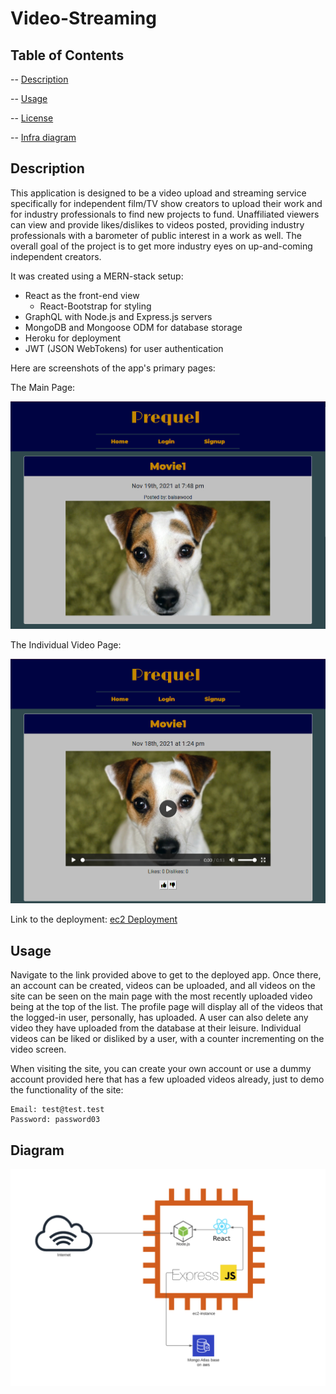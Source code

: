 # Video-Streaming

## Table of Contents

-- [Description](#description)

-- [Usage](#usage)

-- [License](#license)

-- [Infra diagram](#diagram)

## Description

This application is designed to be a video upload and streaming service specifically for independent film/TV show creators to upload their work and for industry professionals to find new projects to fund. Unaffiliated viewers can view and provide likes/dislikes to videos posted, providing industry professionals with a barometer of public interest in a work as well. The overall goal of the project is to get more industry eyes on up-and-coming independent creators.

It was created using a MERN-stack setup:

- React as the front-end view
  - React-Bootstrap for styling
- GraphQL with Node.js and Express.js servers
- MongoDB and Mongoose ODM for database storage
- Heroku for deployment
- JWT (JSON WebTokens) for user authentication

Here are screenshots of the app's primary pages:

The Main Page:

![Main Page Screenshot](assets/prequelmainpage.PNG)

The Individual Video Page:

![Video Page Screenshot](assets/prequelvideopage.PNG)

Link to the deployment: [ec2 Deployment](http://ec2-35-83-249-21.us-west-2.compute.amazonaws.com:3000)

## Usage

Navigate to the link provided above to get to the deployed app. Once there, an account can be created, videos can be uploaded, and all videos on the site can be seen on the main page with the most recently uploaded video being at the top of the list. The profile page will display all of the videos that the logged-in user, personally, has uploaded. A user can also delete any video they have uploaded from the database at their leisure. Individual videos can be liked or disliked by a user, with a counter incrementing on the video screen.

When visiting the site, you can create your own account or use a dummy account provided here that has a few uploaded videos already, just to demo the functionality of the site:

    Email: test@test.test
    Password: password03

## Diagram

![Infra diagram](assets/infra.PNG)
